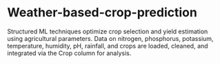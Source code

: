 # Weather-based-crop-prediction
Structured ML techniques optimize crop selection and yield estimation using agricultural parameters. Data on nitrogen, phosphorus, potassium, temperature, humidity, pH, rainfall, and crops are loaded, cleaned, and integrated via the Crop column for analysis.
